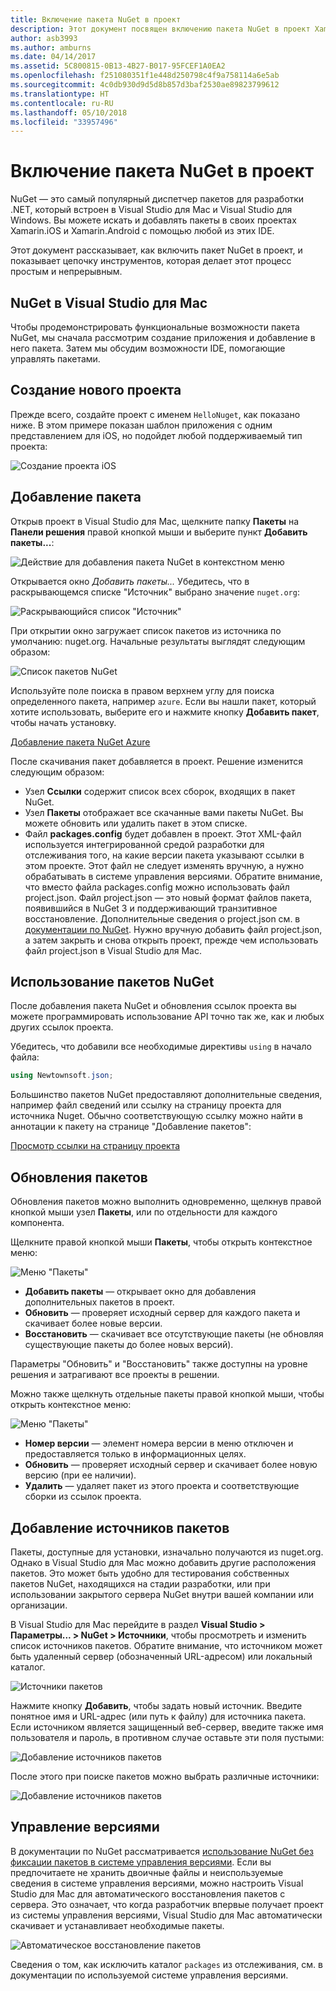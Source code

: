 ```yaml
---
title: Включение пакета NuGet в проект
description: Этот документ посвящен включению пакета NuGet в проект Xamarin. Он описывает поиск и скачивание пакета, а также содержит общие сведения о функциях интеграции IDE.
author: asb3993
ms.author: amburns
ms.date: 04/14/2017
ms.assetid: 5C800815-0B13-4B27-B017-95FCEF1A0EA2
ms.openlocfilehash: f251080351f1e448d250798c4f9a758114a6e5ab
ms.sourcegitcommit: 4c0db930d9d5d8b857d3baf2530ae89823799612
ms.translationtype: HT
ms.contentlocale: ru-RU
ms.lasthandoff: 05/10/2018
ms.locfileid: "33957496"
---
```

# <a name="including-a-nuget-package-in-your-project"></a>Включение пакета NuGet в проект

NuGet — это самый популярный диспетчер пакетов для разработки .NET, который встроен в Visual Studio для Mac и Visual Studio для Windows. Вы можете искать и добавлять пакеты в своих проектах Xamarin.iOS и Xamarin.Android с помощью любой из этих IDE.

Этот документ рассказывает, как включить пакет NuGet в проект, и показывает цепочку инструментов, которая делает этот процесс простым и непрерывным.

## <a name="nuget-in-visual-studio-for-mac"></a>NuGet в Visual Studio для Mac

Чтобы продемонстрировать функциональные возможности пакета NuGet, мы сначала рассмотрим создание приложения и добавление в него пакета. Затем мы обсудим возможности IDE, помогающие управлять пакетами.

## <a name="create-a-new-project"></a>Создание нового проекта

Прежде всего, создайте проект с именем `HelloNuget`, как показано ниже. В этом примере показан шаблон приложения с одним представлением для iOS, но подойдет любой поддерживаемый тип проекта:

![Создание проекта iOS](media/nuget-walkthrough-NewProject.png)

## <a name="adding-a-package"></a>Добавление пакета

Открыв проект в Visual Studio для Mac, щелкните папку **Пакеты** на **Панели решения** правой кнопкой мыши и выберите пункт **Добавить пакеты...**:

![Действие для добавления пакета NuGet в контекстном меню](media/nuget-walkthrough-PackagesMenu.png)

Открывается окно _Добавить пакеты..._ Убедитесь, что в раскрывающемся списке "Источник" выбрано значение `nuget.org`:

![Раскрывающийся список "Источник"](media/nuget-walkthrough-Source.png)

При открытии окно загружает список пакетов из источника по умолчанию: nuget.org. Начальные результаты выглядят следующим образом:

![Список пакетов NuGet](media/nuget-walkthrough-AddPackages1.png)

Используйте поле поиска в правом верхнем углу для поиска определенного пакета, например `azure`. Если вы нашли пакет, который хотите использовать, выберите его и нажмите кнопку **Добавить пакет**, чтобы начать установку.


[Добавление пакета NuGet Azure](media/nuget-walkthrough-AddPackages2.png)

После скачивания пакет добавляется в проект. Решение изменится следующим образом:

* Узел **Ссылки** содержит список всех сборок, входящих в пакет NuGet.
* Узел **Пакеты** отображает все скачанные вами пакеты NuGet. Вы можете обновить или удалить пакет в этом списке.
* Файл **packages.config** будет добавлен в проект. Этот XML-файл используется интегрированной средой разработки для отслеживания того, на какие версии пакета указывают ссылки в этом проекте. Этот файл не следует изменять вручную, а нужно обрабатывать в системе управления версиями. Обратите внимание, что вместо файла packages.config можно использовать файл project.json. Файл project.json — это новый формат файлов пакета, появившийся в NuGet 3 и поддерживающий транзитивное восстановление. Дополнительные сведения о project.json см. в [документации по NuGet](http://docs.microsoft.com/NuGet/Schema/Project-Json). Нужно вручную добавить файл project.json, а затем закрыть и снова открыть проект, прежде чем использовать файл project.json в Visual Studio для Mac.

## <a name="using-nuget-packages"></a>Использование пакетов NuGet

После добавления пакета NuGet и обновления ссылок проекта вы можете программировать использование API точно так же, как и любых других ссылок проекта.

Убедитесь, что добавили все необходимые директивы `using` в начало файла:

```csharp
using Newtownsoft.json;
```

Большинство пакетов NuGet предоставляют дополнительные сведения, например файл сведений или ссылку на страницу проекта для источника Nuget. Обычно соответствующую ссылку можно найти в аннотации к пакету на странице "Добавление пакетов":

[Просмотр ссылки на страницу проекта](media/nuget-walkthrough-project-page.png)

<a name="Package_Updates" class="injected"></a>

## <a name="package-updates"></a>Обновления пакетов

Обновления пакетов можно выполнить одновременно, щелкнув правой кнопкой мыши узел **Пакеты**, или по отдельности для каждого компонента.

Щелкните правой кнопкой мыши **Пакеты**, чтобы открыть контекстное меню:

![Меню "Пакеты"](media/nuget-walkthrough-PackagesMenu.png)

*   **Добавить пакеты** — открывает окно для добавления дополнительных пакетов в проект.
*   **Обновить** — проверяет исходный сервер для каждого пакета и скачивает более новые версии.
*   **Восстановить** — скачивает все отсутствующие пакеты (не обновляя существующие пакеты до более новых версий).

Параметры "Обновить" и "Восстановить" также доступны на уровне решения и затрагивают все проекты в решении. 

Можно также щелкнуть отдельные пакеты правой кнопкой мыши, чтобы открыть контекстное меню:

![Меню "Пакеты"](media/nuget-walkthrough-PackageMenu.png)

*   **Номер версии** — элемент номера версии в меню отключен и предоставляется только в информационных целях.
*   **Обновить** — проверяет исходный сервер и скачивает более новую версию (при ее наличии).
*   **Удалить** — удаляет пакет из этого проекта и соответствующие сборки из ссылок проекта.


## <a name="adding-package-sources"></a>Добавление источников пакетов

Пакеты, доступные для установки, изначально получаются из nuget.org. Однако в Visual Studio для Mac можно добавить другие расположения пакетов. Это может быть удобно для тестирования собственных пакетов NuGet, находящихся на стадии разработки, или при использовании закрытого сервера NuGet внутри вашей компании или организации.

В Visual Studio для Mac перейдите в раздел **Visual Studio > Параметры... > NuGet > Источники**, чтобы просмотреть и изменить список источников пакетов. Обратите внимание, что источником может быть удаленный сервер (обозначенный URL-адресом) или локальный каталог. 

![Источники пакетов](media/nuget-walkthrough-PackageSource.png)

Нажмите кнопку **Добавить**, чтобы задать новый источник. Введите понятное имя и URL-адрес (или путь к файлу) для источника пакета. Если источником является защищенный веб-сервер, введите также имя пользователя и пароль, в противном случае оставьте эти поля пустыми:

![Добавление источников пакетов](media/nuget-walkthrough-PackageSource2.png)

После этого при поиске пакетов можно выбрать различные источники:

![Добавление источников пакетов](media/nuget-walkthrough-PackageSource3.png)

## <a name="version-control"></a>Управление версиями

В документации по NuGet рассматривается [использование NuGet без фиксации пакетов в системе управления версиями](https://docs.microsoft.com/nuget/consume-packages/packages-and-source-control). Если вы предпочитаете не хранить двоичные файлы и неиспользуемые сведения в системе управления версиями, можно настроить Visual Studio для Mac для автоматического восстановления пакетов с сервера. Это означает, что когда разработчик впервые получает проект из системы управления версиями, Visual Studio для Mac автоматически скачивает и устанавливает необходимые пакеты.

![Автоматическое восстановление пакетов](media/nuget-walkthrough-AutoRestore.png)

Сведения о том, как исключить каталог `packages` из отслеживания, см. в документации по используемой системе управления версиями.

